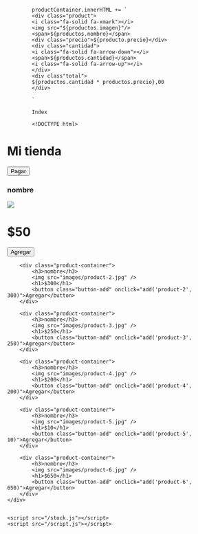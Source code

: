             productContainer.innerHTML += `
            <div class="product">
            <i class="fa-solid fa-xmark"></i>
            <img src="${productos.imagen}"/>
            <span>${productos.nombre}</span>
            <div class="precio">${producto.precio}</div>
            <div class="cantidad">
            <i class="fa-solid fa-arrow-down"></i>
            <span>${productos.cantidad}</span>
            <i class="fa-solid fa-arrow-up"></i>
            </div>
            <div class"total">
            ${productos.cantidad * productos.precio},00
            </div>
                        
            `

            Index

            <!DOCTYPE html>
<head>
    <link href="https://fonts.googleapis.com/css2?family=Nerko+One&display=swap" rel="stylesheet">
    <link rel="stylesheet" href="./css/style.css" />
    
</head>
<body>
    <div class="page-nav">
        <h1>Mi tienda</h1>
        <button id="checkout" class="button-checkout" onclick="pay()">Pagar</button>
    </div>
    <div class="page-content">
        <div class="product-container">
            <h3>nombre</h3>
            <img src="images/product-1.jpg" />
            <h1>$50</h1>
            <button class="button-add" onclick="add('product-1', 50)">Agregar</button>
        </div>

        <div class="product-container">
            <h3>nombre</h3>
            <img src="images/product-2.jpg" />
            <h1>$300</h1>
            <button class="button-add" onclick="add('product-2', 300)">Agregar</button>
        </div>

        <div class="product-container">
            <h3>nombre</h3>
            <img src="images/product-3.jpg" />
            <h1>$250</h1>
            <button class="button-add" onclick="add('product-3', 250)">Agregar</button>
        </div>

        <div class="product-container">
            <h3>nombre</h3>
            <img src="images/product-4.jpg" />
            <h1>$200</h1>
            <button class="button-add" onclick="add('product-4', 200)">Agregar</button>
        </div>

        <div class="product-container">
            <h3>nombre</h3>
            <img src="images/product-5.jpg" />
            <h1>$10</h1>
            <button class="button-add" onclick="add('product-5', 10)">Agregar</button>
        </div>

        <div class="product-container">
            <h3>nombre</h3>
            <img src="images/product-6.jpg" />
            <h1>$650</h1>
            <button class="button-add" onclick="add('product-6', 650)">Agregar</button>
        </div>
    </div>

    
    <script src="/stock.js"></script>
    <script src="/script.js"></script>
</body>